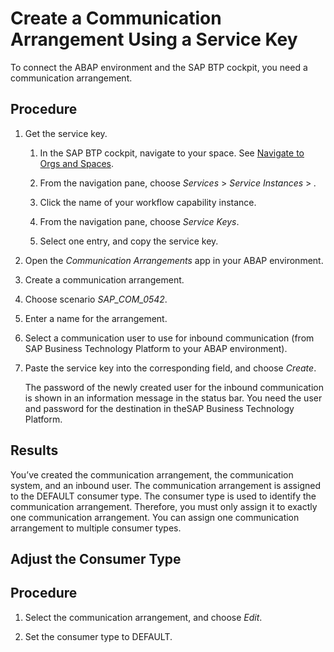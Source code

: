 <!-- loioe66e8449fad54caf929d675fb649378a -->

# Create a Communication Arrangement Using a Service Key

To connect the ABAP environment and the SAP BTP cockpit, you need a communication arrangement.



## Procedure

1.  Get the service key.

    1.  In the SAP BTP cockpit, navigate to your space. See [Navigate to Orgs and Spaces](https://help.sap.com/viewer/65de2977205c403bbc107264b8eccf4b/Cloud/en-US/5bf87353bf994819b8803e5910d8450f.html).

    2.  From the navigation pane, choose *Services* \> *Service Instances* \> *.*

    3.  Click the name of your workflow capability instance.

    4.  From the navigation pane, choose *Service Keys*.

    5.  Select one entry, and copy the service key.


2.  Open the *Communication Arrangements* app in your ABAP environment.

3.  Create a communication arrangement.

4.  Choose scenario *SAP\_COM\_0542*.

5.  Enter a name for the arrangement.

6.  Select a communication user to use for inbound communication \(from SAP Business Technology Platform to your ABAP environment\).

7.  Paste the service key into the corresponding field, and choose *Create*.

    The password of the newly created user for the inbound communication is shown in an information message in the status bar. You need the user and password for the destination in theSAP Business Technology Platform.




<a name="loioe66e8449fad54caf929d675fb649378a__result_ipp_pd1_qjb"/>

## Results

You’ve created the communication arrangement, the communication system, and an inbound user. The communication arrangement is assigned to the DEFAULT consumer type. The consumer type is used to identify the communication arrangement. Therefore, you must only assign it to exactly one communication arrangement. You can assign one communication arrangement to multiple consumer types.

<a name="copyf51d48f2a6d34ec8b98468e67ef55c46"/>

<!-- copyf51d48f2a6d34ec8b98468e67ef55c46 -->

## Adjust the Consumer Type



## Procedure

1.  Select the communication arrangement, and choose *Edit*.

2.  Set the consumer type to DEFAULT.


